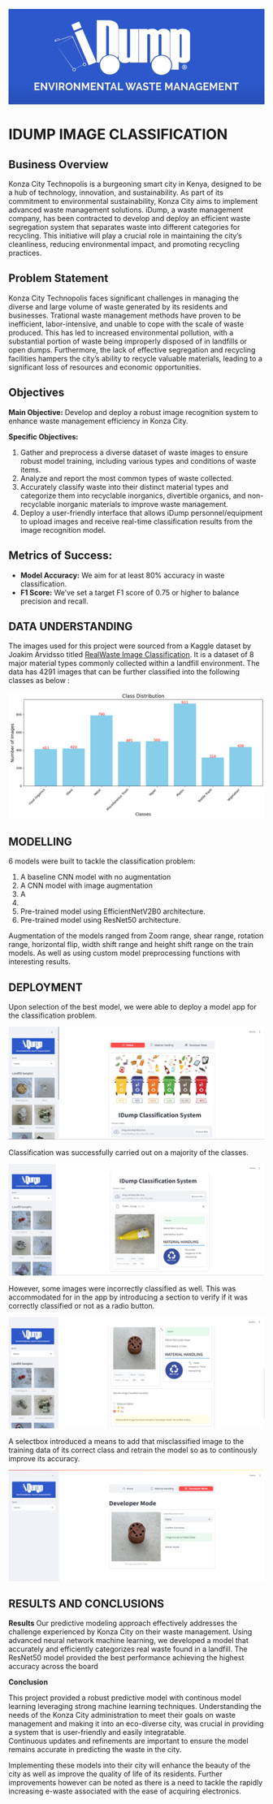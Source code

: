 

![Recycled Waste image](Images/image4.png)
# IDUMP IMAGE CLASSIFICATION


## Business Overview


Konza City Technopolis is a burgeoning smart city in Kenya, designed to be a hub of technology, innovation, and sustainability. As part of its commitment to environmental sustainability, Konza City aims to implement advanced waste management solutions. iDump, a waste management company, has been contracted to develop and deploy an efficient waste segregation system that separates waste into different categories for recycling. This initiative will play a crucial role in maintaining the city’s cleanliness, reducing environmental impact, and promoting recycling practices.

## Problem Statement

Konza City Technopolis faces significant challenges in managing the diverse and large volume of waste generated by its residents and businesses. Trational waste management methods have proven to be inefficient, labor-intensive, and unable to cope with the scale of waste produced. This has led to increased environmental pollution, with a substantial portion of waste being improperly disposed of in landfills or open dumps. Furthermore, the lack of effective segregation and recycling facilities hampers the city’s ability to recycle valuable materials, leading to a significant loss of resources and economic opportunities.

## Objectives

**Main Objective:** Develop and deploy a robust image recognition system to enhance waste management efficiency in Konza City.

**Specific Objectives:**
1. Gather and preprocess a diverse dataset of waste images to ensure robust model training, including various types and conditions of waste items.
2. Analyze and report the most common types of waste collected.
3. Accurately classify waste into their distinct material types and categorize them into recyclable inorganics, divertible organics, and non-recyclable inorganic materials to improve waste management.
4. Deploy a user-friendly interface that allows iDump personnel/equipment to upload images and receive real-time classification results from the image recognition model.

## Metrics of Success:
- **Model Accuracy:** We aim for at least 80% accuracy in waste classification.
- **F1 Score:** We’ve set a target F1 score of 0.75 or higher to balance precision and recall.

## DATA UNDERSTANDING

The images used for this project were sourced from a Kaggle dataset by Joakim Arvidsso titled [RealWaste Image Classification](https://www.kaggle.com/datasets/joebeachcapital/realwaste ). It is a dataset of 8 major material types commonly collected within a landfill environment. 
The data has 4291 images that can be further classified into the following classes as below :
 
![class distribution](Images/classes.png)

## MODELLING

6 models were built to tackle the classification problem:

1. A baseline CNN model with no augmentation
2. A CNN model with image augmentation
3. A 
4.
5. Pre-trained model using EfficientNetV2B0 architecture.
6. Pre-trained model using ResNet50 architecture.

Augmentation of the models ranged from Zoom range, shear range, rotation range, horizontal flip, width shift range and height shift range on the train models. As well as using custom model preprocessing functions with interesting results.

## DEPLOYMENT

Upon selection of the best model, we were able to deploy a model app for the classification problem.

![home](Images/deploy1.png)

Classification was successfully carried out on a majority of the classes.

![successful classification](Images/deploy2.png)

However, some images were incorrectly classified as well. This was accommodated for in the app by introducing a section to verify if it  was correctly classified or not as a radio button.

![unsuccessful classification](Images/deploy3.png)

A selectbox introduced a means to add that misclassified image to the training data of its correct class and retrain the model so as to continously improve  its accuracy.

![developer mode](Images/deploy4.png)


## RESULTS AND CONCLUSIONS

**Results**
Our predictive modeling approach effectively addresses the challenge experienced by Konza City on their waste management. Using advanced neural network machine learning, we developed a model that accurately and efficiently categorizes real waste found in a landfill. The ResNet50 model provided the best performance achieving the highest accuracy across the board

**Conclusion**

This project provided a robust predictive model with continous model learning leveraging strong machine learning techniques. Understanding the needs of the Konza City administration to meet their goals on waste management and making it into an eco-diverse city, was crucial in providing a system that is user-friendly and easily integratable.  
Continuous updates and refinements are important to ensure the model remains accurate in predicting the waste in the city.

Implementing these models into their city will enhance the beauty of the city as well as improve the quality of life of its residents. Further improvements however can be noted as there is a need to tackle the rapidly increasing e-waste associated with the ease of acquiring electronics.


